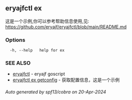 ## eryajfctl ex

这是一个示例,你可以参考帮助信息使用,见: https://github.com/eryajf/eryajfctl/blob/main/README.md

### Options

```
  -h, --help   help for ex
```

### SEE ALSO

* [eryajfctl](eryajfctl.md)	 - eryajf goscript
* [eryajfctl ex getconfig](eryajfctl_ex_getconfig.md)	 - 获取配置信息，这是一个示例

###### Auto generated by spf13/cobra on 20-Apr-2024
